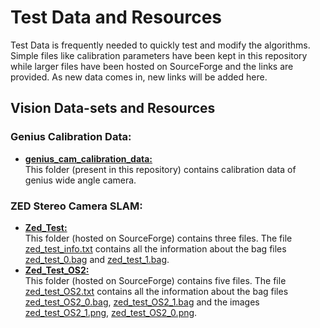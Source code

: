 # Test Data and Resources
<p> Test Data is frequently needed to quickly test and modify the algorithms. Simple files like calibration parameters have been kept in this repository while larger files have been hosted on SourceForge and the links are provided. As new data comes in, new links will be added here.</p>

## Vision Data-sets and Resources
### Genius Calibration Data:
* **[genius_cam_calibration_data:](https://github.com/IGVC-IITK/test_data/tree/master/genius_cam_calibration_data)**<br>
This folder (present in this repository) contains calibration data of genius wide angle camera.

### ZED Stereo Camera SLAM:
* **[Zed_Test:](https://sourceforge.net/projects/igvc-iitk-data/files/Zed_Test/)**<br>
This folder (hosted on SourceForge) contains three files. The file [zed_test_info.txt](https://sourceforge.net/projects/igvc-iitk-data/files/Zed_Test/zed_test_info.txt/download) contains all the information about the bag files [zed_test_0.bag](https://sourceforge.net/projects/igvc-iitk-data/files/Zed_Test/zed_test_0.bag/download) and [zed_test_1.bag](https://sourceforge.net/projects/igvc-iitk-data/files/Zed_Test/zed_test_1.bag/download).<br>
* **[Zed_Test_OS2:](https://sourceforge.net/projects/igvc-iitk-data/files/Zed_Test_OS2/)**<br>
This folder (hosted on SourceForge) contains five files. The file [zed_test_OS2.txt](https://sourceforge.net/projects/igvc-iitk-data/files/Zed_Test/zed_test_info.txt/download) contains all the information about the bag files [zed_test_OS2_0.bag](https://sourceforge.net/projects/igvc-iitk-data/files/Zed_Test_OS2/zed_test_OS2_0.bag/download), [zed_test_OS2_1.bag](https://sourceforge.net/projects/igvc-iitk-data/files/Zed_Test_OS2/zed_test_OS2_1.bag/download) and the images [zed_test_OS2_1.png](https://sourceforge.net/projects/igvc-iitk-data/files/Zed_Test_OS2/zed_test_OS2_1.png/download), [zed_test_OS2_0.png](https://sourceforge.net/projects/igvc-iitk-data/files/Zed_Test_OS2/zed_test_OS2_0.png/download).
